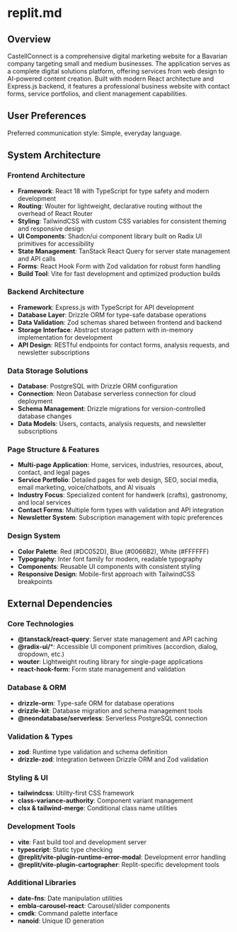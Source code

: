 # replit.md

## Overview

CastellConnect is a comprehensive digital marketing website for a Bavarian company targeting small and medium businesses. The application serves as a complete digital solutions platform, offering services from web design to AI-powered content creation. Built with modern React architecture and Express.js backend, it features a professional business website with contact forms, service portfolios, and client management capabilities.

## User Preferences

Preferred communication style: Simple, everyday language.

## System Architecture

### Frontend Architecture
- **Framework**: React 18 with TypeScript for type safety and modern development
- **Routing**: Wouter for lightweight, declarative routing without the overhead of React Router
- **Styling**: TailwindCSS with custom CSS variables for consistent theming and responsive design
- **UI Components**: Shadcn/ui component library built on Radix UI primitives for accessibility
- **State Management**: TanStack React Query for server state management and API calls
- **Forms**: React Hook Form with Zod validation for robust form handling
- **Build Tool**: Vite for fast development and optimized production builds

### Backend Architecture
- **Framework**: Express.js with TypeScript for API development
- **Database Layer**: Drizzle ORM for type-safe database operations
- **Data Validation**: Zod schemas shared between frontend and backend
- **Storage Interface**: Abstract storage pattern with in-memory implementation for development
- **API Design**: RESTful endpoints for contact forms, analysis requests, and newsletter subscriptions

### Data Storage Solutions
- **Database**: PostgreSQL with Drizzle ORM configuration
- **Connection**: Neon Database serverless connection for cloud deployment
- **Schema Management**: Drizzle migrations for version-controlled database changes
- **Data Models**: Users, contacts, analysis requests, and newsletter subscriptions

### Page Structure & Features
- **Multi-page Application**: Home, services, industries, resources, about, contact, and legal pages
- **Service Portfolio**: Detailed pages for web design, SEO, social media, email marketing, voice/chatbots, and AI visuals
- **Industry Focus**: Specialized content for handwerk (crafts), gastronomy, and local services
- **Contact Forms**: Multiple form types with validation and API integration
- **Newsletter System**: Subscription management with topic preferences

### Design System
- **Color Palette**: Red (#DC052D), Blue (#0066B2), White (#FFFFFF)
- **Typography**: Inter font family for modern, readable typography
- **Components**: Reusable UI components with consistent styling
- **Responsive Design**: Mobile-first approach with TailwindCSS breakpoints

## External Dependencies

### Core Technologies
- **@tanstack/react-query**: Server state management and API caching
- **@radix-ui/***: Accessible UI component primitives (accordion, dialog, dropdown, etc.)
- **wouter**: Lightweight routing library for single-page applications
- **react-hook-form**: Form state management and validation

### Database & ORM
- **drizzle-orm**: Type-safe ORM for database operations
- **drizzle-kit**: Database migration and schema management tools
- **@neondatabase/serverless**: Serverless PostgreSQL connection

### Validation & Types
- **zod**: Runtime type validation and schema definition
- **drizzle-zod**: Integration between Drizzle ORM and Zod validation

### Styling & UI
- **tailwindcss**: Utility-first CSS framework
- **class-variance-authority**: Component variant management
- **clsx & tailwind-merge**: Conditional class name utilities

### Development Tools
- **vite**: Fast build tool and development server
- **typescript**: Static type checking
- **@replit/vite-plugin-runtime-error-modal**: Development error handling
- **@replit/vite-plugin-cartographer**: Replit-specific development tools

### Additional Libraries
- **date-fns**: Date manipulation utilities
- **embla-carousel-react**: Carousel/slider components
- **cmdk**: Command palette interface
- **nanoid**: Unique ID generation